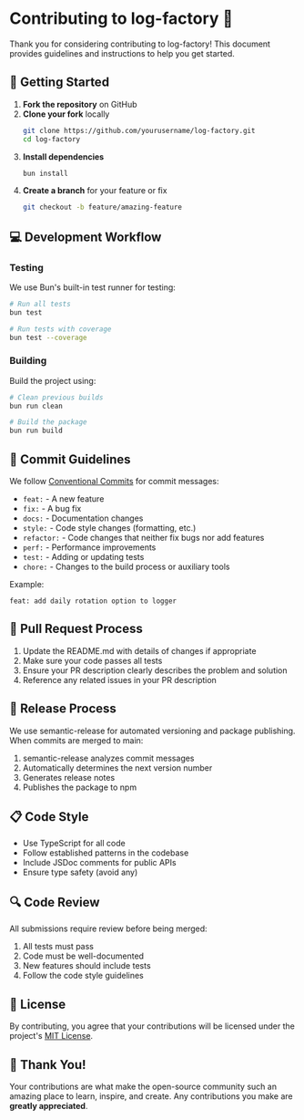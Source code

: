 # Contributing to log-factory 🤝

Thank you for considering contributing to log-factory! This document provides guidelines and instructions to help you get started.

## 🌱 Getting Started

1. **Fork the repository** on GitHub
2. **Clone your fork** locally
   ```bash
   git clone https://github.com/yourusername/log-factory.git
   cd log-factory
   ```
3. **Install dependencies**
   ```bash
   bun install
   ```
4. **Create a branch** for your feature or fix
   ```bash
   git checkout -b feature/amazing-feature
   ```

## 💻 Development Workflow

### Testing

We use Bun's built-in test runner for testing:

```bash
# Run all tests
bun test

# Run tests with coverage
bun test --coverage
```

### Building

Build the project using:

```bash
# Clean previous builds
bun run clean

# Build the package
bun run build
```

## 📝 Commit Guidelines

We follow [Conventional Commits](https://www.conventionalcommits.org/) for commit messages:

- `feat:` - A new feature
- `fix:` - A bug fix
- `docs:` - Documentation changes
- `style:` - Code style changes (formatting, etc.)
- `refactor:` - Code changes that neither fix bugs nor add features
- `perf:` - Performance improvements
- `test:` - Adding or updating tests
- `chore:` - Changes to the build process or auxiliary tools

Example:
```
feat: add daily rotation option to logger
```

## 🔄 Pull Request Process

1. Update the README.md with details of changes if appropriate
2. Make sure your code passes all tests
3. Ensure your PR description clearly describes the problem and solution
4. Reference any related issues in your PR description

## 🚀 Release Process

We use semantic-release for automated versioning and package publishing. When commits are merged to main:

1. semantic-release analyzes commit messages
2. Automatically determines the next version number
3. Generates release notes
4. Publishes the package to npm

## 📋 Code Style

- Use TypeScript for all code
- Follow established patterns in the codebase
- Include JSDoc comments for public APIs
- Ensure type safety (avoid any)

## 🔍 Code Review

All submissions require review before being merged:

1. All tests must pass
2. Code must be well-documented
3. New features should include tests
4. Follow the code style guidelines

## 📜 License

By contributing, you agree that your contributions will be licensed under the project's [MIT License](LICENSE).

## 🙏 Thank You!

Your contributions are what make the open-source community such an amazing place to learn, inspire, and create. Any contributions you make are **greatly appreciated**. 